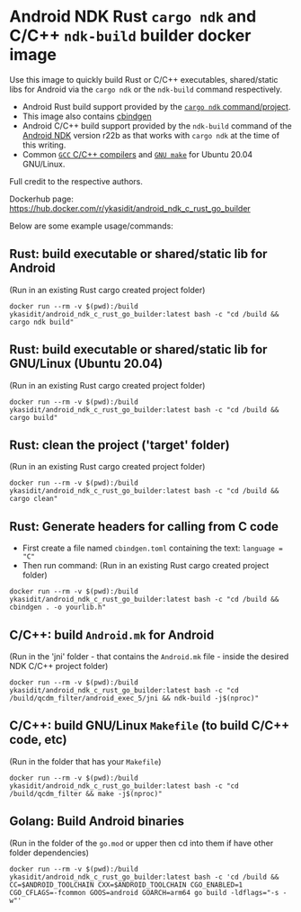 Android NDK Rust `cargo ndk` and C/C++ `ndk-build` builder docker image
=======================================================================

Use this image to quickly build Rust or C/C++ executables, shared/static libs for Android via the `cargo ndk` or the `ndk-build` command respectively.

- Android Rust build support provided by the [`cargo ndk` command/project](https://github.com/bbqsrc/cargo-ndk).
- This image also contains [cbindgen](https://docs.rs/cbindgen/latest/cbindgen/)
- Android C/C++ build support provided by the `ndk-build` command of the [Android NDK](https://developer.android.com/ndk/downloads) version r22b as that works with `cargo ndk` at the time of this writing. 
- Common [`GCC` C/C++ compilers](https://gcc.gnu.org/) and [`GNU make`](https://www.gnu.org/software/make/) for Ubuntu 20.04 GNU/Linux.

Full credit to the respective authors.

Dockerhub page:
https://hub.docker.com/r/ykasidit/android_ndk_c_rust_go_builder

Below are some example usage/commands:

Rust: build executable or shared/static lib for Android
-----------------------------------------------------------------
(Run in an existing Rust cargo created project folder)

`docker run --rm -v $(pwd):/build ykasidit/android_ndk_c_rust_go_builder:latest bash -c "cd /build && cargo ndk build"`

Rust: build executable or shared/static lib for GNU/Linux (Ubuntu 20.04)
-------------------------------------------------------------------------------------------------------
(Run in an existing Rust cargo created project folder)

`docker run --rm -v $(pwd):/build ykasidit/android_ndk_c_rust_go_builder:latest bash -c "cd /build && cargo build"`

Rust: clean the project ('target' folder)
------------------------------------------------
(Run in an existing Rust cargo created project folder)

`docker run --rm -v $(pwd):/build ykasidit/android_ndk_c_rust_go_builder:latest bash -c "cd /build && cargo clean"`

Rust: Generate headers for calling from C code
------------------------------------------------------------
- First create a file named `cbindgen.toml` containing the text:
`language = "C"`
- Then run command:
(Run in an existing Rust cargo created project folder)

`docker run --rm -v $(pwd):/build ykasidit/android_ndk_c_rust_go_builder:latest bash -c "cd /build && cbindgen . -o yourlib.h"`

C/C++: build `Android.mk` for Android
-------------------------
(Run in the 'jni' folder - that contains the `Android.mk` file - inside the desired NDK C/C++ project folder)

`docker run --rm -v $(pwd):/build ykasidit/android_ndk_c_rust_go_builder:latest bash -c "cd /build/qcdm_filter/android_exec_5/jni && ndk-build -j$(nproc)"`

C/C++: build GNU/Linux `Makefile` (to build C/C++ code, etc)
--------------------------------------------------------------
(Run in the folder that has your `Makefile`)

`docker run --rm -v $(pwd):/build ykasidit/android_ndk_c_rust_go_builder:latest bash -c "cd /build/qcdm_filter && make -j$(nproc)"`

Golang: Build Android binaries
-------------------------------
(Run in the folder of the `go.mod` or upper then cd into them if have other folder dependencies)

`docker run --rm -v $(pwd):/build ykasidit/android_ndk_c_rust_go_builder:latest bash -c 'cd /build && CC=$ANDROID_TOOLCHAIN CXX=$ANDROID_TOOLCHAIN CGO_ENABLED=1 CGO_CFLAGS=-fcommon GOOS=android GOARCH=arm64 go build -ldflags="-s -w"'`
